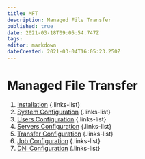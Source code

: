 ```yaml
---
title: MFT
description: Managed File Transfer
published: true
date: 2021-03-18T09:05:54.747Z
tags: 
editor: markdown
dateCreated: 2021-03-04T16:05:23.250Z
---
```


# Managed File Transfer

1. [Installation](/integration/tibco/mft/Installation)
{.links-list}
2. [System Configuration](/integration/tibco/mft/SystemConfiguration)
{.links-list}
3. [Users Configuration](/integration/tibco/mft/UsersConfiguration)
{.links-list}
4. [Servers Configuration](/integration/tibco/mft/ServersConfiguration)
{.links-list}
5. [Transfer Configuration](/integration/tibco/mft/TransferConfiguration)
{.links-list}
6. [Job Configuration](/integration/tibco/mft/JobConfiguration)
{.links-list}
7. [DNI Configuration](/integration/tibco/mft/DNIConfiguration)
{.links-list}